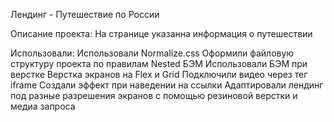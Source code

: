 Лендинг - Путешествие по России

Описание проекта:
На странице указанна информация о путешествии

Использовали:
Использовали Normalize.css
Оформили файловую структуру проекта по правилам Nested БЭМ
Использовали БЭМ при верстке
Верстка экранов на Flex и Grid
Подключили видео через тег iframe
Создали эффект при наведении на ссылки
Адаптировали лендинг под разные разрешения экранов с помощью резиновой верстки и медиа запроса 
